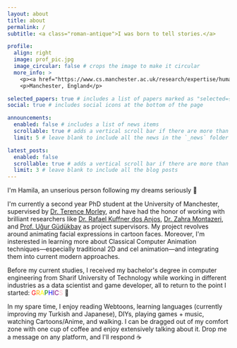```yaml
---
layout: about
title: about
permalink: /
subtitle: <a class="roman-antique">I was born to tell stories.</a>

profile:
  align: right
  image: prof_pic.jpg
  image_circular: false # crops the image to make it circular
  more_info: >
    <p><a href="https://www.cs.manchester.ac.uk/research/expertise/human-computer-systems">HCS Lab @ UoM</a></p>
    <p>Manchester, England</p>

selected_papers: true # includes a list of papers marked as "selected={true}"
social: true # includes social icons at the bottom of the page

announcements:
  enabled: false # includes a list of news items
  scrollable: true # adds a vertical scroll bar if there are more than 3 news items
  limit: 5 # leave blank to include all the news in the `_news` folder

latest_posts:
  enabled: false
  scrollable: true # adds a vertical scroll bar if there are more than 3 new posts items
  limit: 3 # leave blank to include all the blog posts
---
```


I'm Hamila, an unserious person following my dreams seriously 🙂

I'm currently a second year PhD student at the University of Manchester, supervised by <a href="https://research.manchester.ac.uk/en/persons/terence.morley">Dr. Terence Morley</a>, and have had the honor of working with brilliant researchers like <a href="https://rafaelkuffner.github.io/">Dr. Rafael Kuffner dos Anjos</a>, <a href="https://personalpages.manchester.ac.uk/staff/zahra.montazeri">Dr. Zahra Montazeri</a>, and <a href="https://www.cs.bilkent.edu.tr/~gudukbay/">Prof. Uğur Güdükbay</a> as project supervisors.
My project revolves around animating facial expressions in cartoon faces. Moreover, I'm insterested in learning more about Classical Computer Animation techniques—especially traditional 2D and cel animation—and integrating them into current modern approaches.

Before my current studies, I received my bachelor's degree in computer engineering from Sharif University of Technology while working in different industries as a data scientist and game developer, all to return to the point I started: <a style="color:red;">G</a><a style="color:orange;">R</a><a style="color:yellow;">A</a><a style="color:green;">P</a><a style="color:blue">H</a><a style="color:indigo;">I</a><a style="color:purple;">C</a><a style="color:pink;">S</a> 🎉

In my spare time, I enjoy reading Webtoons, learning languages (currently improving my Turkish and Japanese), DIYs, playing games + music, watching Cartoons/Anime, and walking. I can be dragged out of my comfort zone with one cup of coffee and enjoy extensively talking about it. Drop me a message on any platform, and I'll respond ☕
